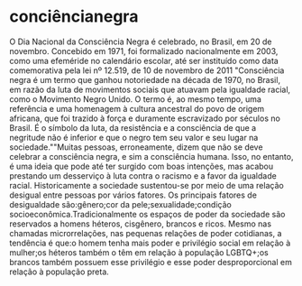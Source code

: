 # conciêncianegra
O Dia Nacional da Consciência Negra é celebrado, no Brasil, em 20 de novembro. Concebido em 1971, foi formalizado nacionalmente em 2003, como uma efeméride no calendário escolar, até ser instituído como data comemorativa pela lei nº 12.519, de 10 de novembro de 2011 "Consciência negra é um termo que ganhou notoriedade na década de 1970, no Brasil, em razão da luta de movimentos sociais que atuavam pela igualdade racial, como o Movimento Negro Unido. O termo é, ao mesmo tempo, uma referência e uma homenagem à cultura ancestral do povo de origem africana, que foi trazido à força e duramente escravizado por séculos no Brasil. É o símbolo da luta, da resistência e a consciência de que a negritude não é inferior e que o negro tem seu valor e seu lugar na sociedade.""Muitas pessoas, erroneamente, dizem que não se deve celebrar a consciência negra, e sim a consciência humana. Isso, no entanto, é uma ideia que pode até ter surgido com boas intenções, mas acabou prestando um desserviço à luta contra o racismo e a favor da igualdade racial. Historicamente a sociedade sustentou-se por meio de uma relação desigual entre pessoas por vários fatores. Os principais fatores de desigualdade são:gênero;cor da pele;sexualidade;condição socioeconômica.Tradicionalmente os espaços de poder da sociedade são reservados a homens héteros, cisgênero, brancos e ricos. Mesmo nas chamadas microrrelações, nas pequenas relações de poder cotidianas, a tendência é que:o homem tenha mais poder e privilégio social em relação à mulher;os héteros também o têm em relação à população LGBTQ+;os brancos também possuem esse privilégio e esse poder desproporcional em relação à população preta.
